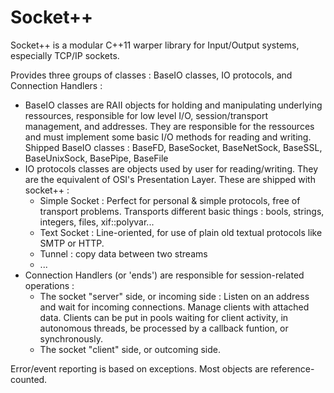 Socket++
========

Socket++ is a modular C++11 warper library for Input/Output systems, especially TCP/IP sockets.

Provides three groups of classes : BaseIO classes, IO protocols, and Connection Handlers :

- BaseIO classes are RAII objects for holding and manipulating underlying ressources, responsible for low level I/O, session/transport management, and addresses. They are responsible for the ressources and must implement some basic I/O methods for reading and writing. Shipped BaseIO classes : BaseFD, BaseSocket, BaseNetSock, BaseSSL, BaseUnixSock, BasePipe, BaseFile
- IO protocols classes are objects used by user for reading/writing. They are the equivalent of OSI's Presentation Layer. These are shipped with socket++ :
  - Simple Socket : Perfect for personal & simple protocols, free of transport problems. Transports different basic things : bools, strings, integers, files, xif::polyvar...
  - Text Socket : Line-oriented, for use of plain old textual protocols like SMTP or HTTP.
  - Tunnel : copy data between two streams
  - ...
- Connection Handlers (or 'ends') are responsible for session-related operations :
  - The socket "server" side, or incoming side : Listen on an address and wait for incoming connections. Manage clients with attached data. Clients can be put in pools waiting for client activity, in autonomous threads, be processed by a callback funtion, or synchronously.
  - The socket "client" side, or outcoming side.

Error/event reporting is based on exceptions. Most objects are reference-counted.